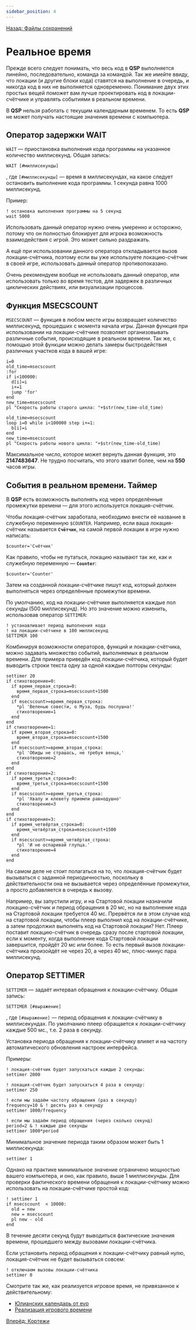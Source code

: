 ```yaml
---
sidebar_position: 4
---
```

[Назад: Файлы сохранений](..\savegame.md)

# Реальное время

Прежде всего следует понимать, что весь код в **QSP** выполняется линейно, последовательно, команда за командой. Так же имейте ввиду, что локации (и другие блоки кода) ставятся на выполнение в очередь, и никогда код в них не выполняется одновременно. Понимание двух этих простых вещей поможет вам лучше проектировать код в локации-счётчике и управлять событиями в реальном времени.

В **QSP** нельзя работать с текущим календарным временем. То есть **QSP** не может получать настоящие значения времени с компьютера.

## Оператор задержки WAIT

`WAIT` — приостановка выполнения кода программы на указанное количество миллисекунд. Общая запись:

``` qsp
WAIT [#миллисекунды]
```

, где `[#миллисекунды]` — время в миллисекундах, на какое следует остановить выполнение кода программы. 1 секунда равна 1000 миллисекунд.

Пример:

``` qsp
! остановка выполнения программы на 5 секунд
wait 5000
```

Использовать данный оператор нужно очень умеренно и осторожно, потому что он полностью блокирует для игрока возможность взаимодействия с игрой. Это может сильно раздражать.

А ещё при использовании данного оператора откладывается вызов локации-счётчика, поэтому если вы уже используете локацию-счётчик в своей игре, использовать данный оператор противопоказано.

Очень рекомендуем вообще не использовать данный оператор, или использовать только во время тестов, для задержек в различных циклических действиях, или визуализации процессов.

## Функция MSECSCOUNT

`MSECSCOUNT` — функция в любом месте игры возвращает количество миллисекунд, прошедших с момента начала игры. Данная функция при использовании на локации-счётчике позволяет организовывать различные события, происходящие в реальном времени. Так же, с помощью этой функции можно делать замеры быстродействия различных участков кода в вашей игре:

``` qsp
i=0
old_time=msecscount
:for
if i<100000:
  d[i]=i
  i+=1
  jump 'for'
end
new_time=msecscount
pl "Скорость работы старого цикла: "+$str(new_time-old_time)

old_time=msecscount
loop i=0 while i<100000 step i+=1:
  b[i]=i
end
new_time=msecscount
pl "Скорость работы нового цикла: "+$str(new_time-old_time)
```

Максимальное число, которое может вернуть данная функция, это **2147483647**. Не трудно посчитать, что этого хватит более, чем на **550** часов игры.

## События в реальном времени. Таймер

В **QSP** есть возможность выполнять код через определённые промежутки времени — для этого используется локация-счётчик.

Чтобы локация-счётчик заработала, необходимо внести её название в служебную переменную `$COUNTER`. Например, если ваша локация-счётчик называется **`Счётчик`**, на самой первой локации в игре нужно написать:

``` qsp
$counter='Счётчик'
```

Как правило, чтобы не путаться, локацию называют так же, как и служебную переменную — **`Counter`**:

``` qsp
$counter='Counter'
```

Затем на созданной локации-счётчике пишут код, который должен выполняться через определённые промежутки времени.

По умолчанию, код на локации-счётчике выполняется каждые пол секунды (500 миллисекунд). Но это значение можно изменить, использовав оператор `SETTIMER`:

``` qsp
! устанавливает период выполнения кода
! на локации-счётчике в 100 миллисекунд
SETTIMER 100
```

Комбинируя возможности операторов, функций и локации-счётчика, можно задавать множество событий, выполняемых в реальном времени. Для примера приведён код локации-счётчика, который будет выводить строки текста одну за одной каждые полторы секунды:

``` qsp
settimer 20
if стихотворение=0:
  if время_первая_строка=0:
    время_первая_строка=msecscount+1500
  end
  if msecscount>=время_первая_строка:
    *pl 'Веленью совести, о Муза, будь послушна!'
    стихотворение=1
  end
end
if стихотворение=1:
  if время_вторая_строка=0:
    время_вторая_строка=msecscount+1500
  end
  if msecscount>=время_вторая_строка:
    *pl 'Обиды не страшась, не требуя венца,'
    стихотворение=2
  end
end
if стихотворение=2:
  if время_третья_строка=0:
    время_третья_строка=msecscount+1500
  end
  if msecscount>=время_третья_строка:
    *pl 'Хвалу и клевету приемли равнодушно'
    стихотворение=3
  end
end
if стихотворение=3:
  if время_четвёртая_строка=0:
    время_четвёртая_строка=msecscount+1500
  end
  if msecscount>=время_четвёртая_строка:
    *pl 'И не оспаривай глупца.'
    стихотворение=4
  end
end
```

На самом деле не стоит полагаться на то, что локация-счётчик будет вызываться с заданной периодичностью, поскольку в действительности она не вызывается через определённые промежутки, а просто добавляется в очередь к вызову.

Например, вы запустили игру, и на Стартовой локации назначили локацию-счётчик и период обращения в 20 мс, но на выполнение кода на Стартовой локации требуется 40 мс. Прервётся ли в этом случае код на стартовой локации, чтобы плеер выполнил код на локации-счётчике, а затем продолжил выполнять код на Стартовой локации? Нет. Плеер поставит локацию-счётчик в очередь сразу после стартовой локации, если к моменту, когда выполнение кода Стартовой локации завершится, пройдёт 20 мс или более. То есть первый вызов локации-счётчика произойдёт не через 20, а через 40 мс, плюс-минус пара миллисекунд.

## Оператор SETTIMER

`SETTIMER` — задаёт интервал обращения к локации-счётчику. Общая запись:

``` qsp
SETTIMER [#выражение]
```

, где `[#выражение]` — период обращения к локации-счётчику в миллисекундах. По умолчанию плеер обращается к локации-счётчику каждые 500 мс., т.е. 2 раза в секунду.

Установка периода обращения к локации-счётчику влияет и на частоту автоматического обновления настроек интерфейса.

Примеры:

``` qsp
! локация-счётчик будет запускаться каждые 2 секунды:
settimer 2000
```

``` qsp
! локация-счётчик будет запускаться 4 раза в секунду:
settimer 250
```

``` qsp
! если мы задаём частоту обращения (раз в секунду)
frequency=10 & ! десять раз в секунду
settimer 1000/frequency
```

``` qsp
! если мы задаём период обращения (через сколько секунд)
period=2 & ! каждые две секунды
settimer 1000*period
```

Минимальное значение периода таким образом может быть 1 миллисекунда:

``` qsp
settimer 1
```

Однако на практике минимальное значение ограничено мощностью вашего компьютера, и оно, как правило, выше 1 миллисекунды. Для проверки фактического времени обращения к локации-счётчику можно использовать на локации-счётчике простой код:

``` qsp
! settimer 1
if msecscount  < 10000:
  old = new
  new = msecscount
  pl new - old
end
```

В течение десяти секунд будут выводиться фактические значения времени, прошедшего между вызовами локации-счётчика.

Если установить период обращения к локации-счётчику равный нулю, локация-счётчик не будет вызываться совсем:

``` qsp
! отключаем вызовы локации-счётчика
settimer 0
```

Смотрите так же, как реализуется игровое время, не привязанное к действительному:

*  [Юлианских календарь от evp](https://qsp.org/index.php?option=com_agora&task=topic&id=956&Itemid=57)
*  [Реализация игрового времени](https://qsp.org/index.php?option=com_agora&task=topic&id=956&Itemid=57)

[Вперёд: Кортежи](..\..\programming\tuples.md)
